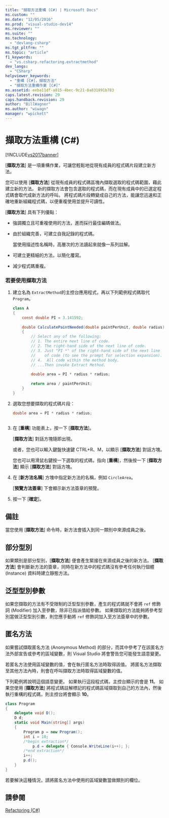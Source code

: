 ```yaml
---
title: "擷取方法重構 (C#) | Microsoft Docs"
ms.custom: ""
ms.date: "12/05/2016"
ms.prod: "visual-studio-dev14"
ms.reviewer: ""
ms.suite: ""
ms.technology: 
  - "devlang-csharp"
ms.tgt_pltfrm: ""
ms.topic: "article"
f1_keywords: 
  - "vs.csharp.refactoring.extractmethod"
dev_langs: 
  - "CSharp"
helpviewer_keywords: 
  - "重構 [C#]，擷取方法"
  - "擷取方法重構作業 [C#]"
ms.assetid: eeba11df-a815-4bec-9c21-8a831891b783
caps.latest.revision: 29
caps.handback.revision: 29
author: "BillWagner"
ms.author: "wiwagn"
manager: "wpickett"
---
```

# 擷取方法重構 (C#)
[!INCLUDE[vs2017banner](../code-quality/includes/vs2017banner.md)]

\[**擷取方法**\] 是一項重構作業，可讓您輕鬆地從現有成員的程式碼片段建立新方法。  
  
 您可以使用 \[**擷取方法**\] 從現有成員的程式碼區塊內擷取選取的程式碼範圍，藉此建立新的方法。  新的擷取方法會包含選取的程式碼，而在現有成員中的已選定程式碼會取代成新方法的呼叫。  將程式碼片段轉變成自己的方法，能讓您迅速和正確地重新組織程式碼，以便重複使用並提升可讀性。  
  
 \[**擷取方法**\] 具有下列優點：  
  
-   強調獨立且可重複使用的方法，進而採行最佳編碼做法。  
  
-   由於組織完善，可建立自我記錄的程式碼。  
  
     當使用描述性名稱時，高層次的方法讀起來就像一系列註解。  
  
-   可建立更精細的方法，以簡化覆寫。  
  
-   減少程式碼重複。  
  
### 若要使用擷取方法  
  
1.  建立名為 `ExtractMethod`的主控台應用程式，再以下列範例程式碼取代 `Program`。  
  
    ```c#  
    class A  
    {  
        const double PI = 3.141592;  
  
        double CalculatePaintNeeded(double paintPerUnit, double radius)  
        {  
            // Select any of the following:  
            // 1. The entire next line of code.  
            // 2. The right-hand side of the next line of code.  
            // 3. Just "PI *" of the right-hand side of the next line  
            //    of code (to see the prompt for selection expansion).  
            // 4.  All code within the method body.  
            // ...Then invoke Extract Method.  
  
            double area = PI * radius * radius;  
  
            return area / paintPerUnit;  
        }  
    }  
    ```  
  
2.  選取您想要擷取的程式碼片段：  
  
    ```c#  
    double area = PI * radius * radius;  
  
    ```  
  
3.  在 \[**重構**\] 功能表上，按一下 \[**擷取方法**\]。  
  
     \[**擷取方法**\] 對話方塊隨即出現。  
  
     或者，您也可以輸入鍵盤快速鍵 CTRL\+R、M，以顯示 \[**擷取方法**\] 對話方塊。  
  
     您也可以用滑鼠右鍵按一下選取的程式碼，指向 \[**重構**\]，然後按一下 \[**擷取方法**\] 顯示 \[**擷取方法**\] 對話方塊。  
  
4.  在 \[**新方法名稱**\] 方塊中指定新方法的名稱，例如 `CircleArea`。  
  
     \[**預覽方法簽章**\] 下會顯示新方法簽章的預覽。  
  
5.  按一下 \[**確定**\]。  
  
## 備註  
 當您使用 \[**擷取方法**\] 命令時，新方法會插入到同一類別中來源成員之後。  
  
## 部分型別  
 如果類別是部分型別，\[**擷取方法**\] 便會產生緊接在來源成員之後的新方法。  \[**擷取方法**\] 會判斷新方法的簽章，同時在新方法中的程式碼沒有參考任何執行個體 \(Instance\) 資料時建立靜態方法。  
  
## 泛型型別參數  
 如果您擷取的方法有不受限制的泛型型別參數，產生的程式碼就不會將 `ref` 修飾詞 \(Modifier\) 加入至參數，除非已指派值給參數。  如果擷取的方法能夠將參考型別當做泛型型別引數，則您應手動將 `ref` 修飾詞加入至方法簽章中的參數。  
  
## 匿名方法  
 如果嘗試擷取匿名方法 \(Anonymous Method\) 的部分，而其中參考了在該匿名方法外部宣告或參考的區域變數，則 Visual Studio 將會警告您可能發生語意變更。  
  
 若匿名方法使用區域變數的值，會在執行匿名方法時取得該值。  將匿名方法擷取至其他方法內時，則會在呼叫擷取方法時取得區域變數的值。  
  
 下列範例將說明這個語意變更。  如果執行這段程式碼，主控台顯示的會是 **11**。  如果您使用 \[**擷取方法**\] 將程式碼註解標記的程式碼區域擷取到自己的方法內，然後執行重構的程式碼，則主控台將會顯示 **10**。  
  
```c#  
class Program  
{  
    delegate void D();  
    D d;  
    static void Main(string[] args)  
    {  
        Program p = new Program();  
        int i = 10;  
        /*begin extraction*/  
            p.d = delegate { Console.WriteLine(i++); };  
        /*end extraction*/  
        i++;  
        p.d();  
    }  
}  
```  
  
 若要解決這種情況，請將匿名方法中使用的區域變數當做類別的欄位。  
  
## 請參閱  
 [Refactoring \(C\#\)](../csharp-ide/refactoring-csharp.md)